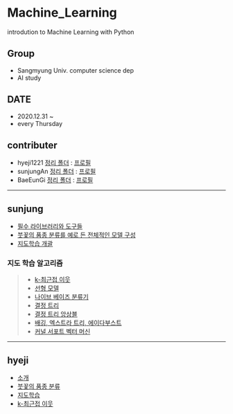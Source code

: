 # Machine_Learning
introdution to Machine Learning with Python

## Group
+ Sangmyung Univ. computer science dep
+ AI study 

## DATE
  - 2020.12.31 ~
  - every Thursday
  
## contributer
+ hyeji1221 [정리 폴더](https://github.com/sunjungAn/Machine_Learning/tree/master/hyejiLim) : [프로필](https://github.com/hyeji1221)
+ sunjungAn [정리 폴더](https://github.com/sunjungAn/Machine_Learning/tree/master/sunjungAn) : [프로필](https://github.com/sunjungAn)
+ BaeEunGi [정리 폴더](https://github.com/sunjungAn/Machine_Learning/tree/master/BaeEunGi) : [프로필](https://github.com/BaeEunGi)

---------------------------------------------------------------------------------------------------------------------------------------------------------



## sunjung

+ [필수 라이브러리와 도구들](https://github.com/sunjungAn/Machine_Learning/blob/master/sunjungAn/%ED%95%84%EC%88%98%20%EB%9D%BC%EC%9D%B4%EB%B8%8C%EB%9F%AC%EB%A6%AC%EC%99%80%20%EB%8F%84%EA%B5%AC%EB%93%A4.md)
+ [붓꽃의 품종 분류를 예로 든 전체적인 모델 구성](https://github.com/sunjungAn/Machine_Learning/blob/master/sunjungAn/%EB%B6%93%EA%BD%83%EC%9D%98%20%ED%92%88%EC%A2%85%20%EB%B6%84%EB%A5%98%EB%A5%BC%20%EC%98%88%EB%A1%9C%20%EB%93%A0%20%EC%A0%84%EC%B2%B4%EC%A0%81%EC%9D%B8%20%EB%AA%A8%EB%8D%B8%20%EA%B5%AC%EC%84%B1.ipynb)
+ [지도학습 개괄](https://github.com/sunjungAn/Machine_Learning/blob/master/sunjungAn/%EC%A7%80%EB%8F%84%20%ED%95%99%EC%8A%B5%20%EA%B0%9C%EA%B4%84.ipynb)
### 지도 학습 알고리즘
> + [k-최근접 이웃](https://github.com/sunjungAn/Machine_Learning/blob/master/sunjungAn/K-%EC%B5%9C%EA%B7%BC%EC%A0%91%20%EC%9D%B4%EC%9B%83.ipynb)
> + [선형 모델](https://github.com/sunjungAn/Machine_Learning/blob/master/sunjungAn/%EC%84%A0%ED%98%95%20%EB%AA%A8%EB%8D%B8.ipynb)
> + [나이브 베이즈 분류기](https://github.com/sunjungAn/Machine_Learning/blob/master/sunjungAn/%EB%82%98%EC%9D%B4%EB%B8%8C%20%EB%B2%A0%EC%9D%B4%EC%A6%88%20%EB%B6%84%EB%A5%98%EA%B8%B0.ipynb)
> + [결정 트리](https://github.com/sunjungAn/Machine_Learning/blob/master/sunjungAn/%EA%B2%B0%EC%A0%95%20%ED%8A%B8%EB%A6%AC.ipynb)
> + [결정 트리 앙상블](https://github.com/sunjungAn/Machine_Learning/blob/master/sunjungAn/%EA%B2%B0%EC%A0%95%20%ED%8A%B8%EB%A6%AC%EC%9D%98%20%EC%95%99%EC%83%81%EB%B8%94.ipynb)
> + [배깅, 엑스트라 트리, 에이다부스트]()
> + [커널 서포트 벡터 머신]()

---------------------------------------------------------------------------------------------------------------------

## hyeji
+ [소개](https://github.com/sunjungAn/Machine_Learning/blob/master/hyejiLim/%EC%86%8C%EA%B0%9C.md)
+ [붓꽃의 품종 분류](https://github.com/sunjungAn/Machine_Learning/blob/master/hyejiLim/chapter1%20%EB%B6%93%EA%BD%83%EC%9D%98%20%ED%92%88%EC%A2%85%20%EB%B6%84%EB%A5%98.ipynb)
+ [지도학습](https://github.com/sunjungAn/Machine_Learning/blob/master/hyejiLim/%EC%A7%80%EB%8F%84%ED%95%99%EC%8A%B5.md)
+ [k-최근접 이웃](https://github.com/sunjungAn/Machine_Learning/blob/master/hyejiLim/chapter2.3.2%20k-%EC%B5%9C%EA%B7%BC%EC%A0%91%20%EC%9D%B4%EC%9B%83.ipynb)
